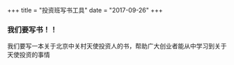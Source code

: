 +++
title = "投资班写书工具"
date = "2017-09-26"
+++

### 我们要写书！！

我们要写一本关于北京中关村天使投资人的书，帮助广大创业者能从中学习到关于天使投资的事情
